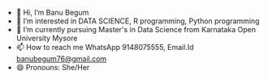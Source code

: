 - 👋 Hi, I’m Banu Begum
- 👀 I’m interested in DATA SCIENCE, R programming, Python programming
- 🌱 I’m currently pursuing Master's in Data Science from Karnataka Open University Mysore
- 📫 How to reach me WhatsApp 9148075555, Email.Id banubegum76@gmail.com
- 😄 Pronouns: She/Her


<!---
banubegum76/banubegum76 is a ✨ special ✨ repository because its `README.md` (this file) appears on your GitHub profile.
You can click the Preview link to take a look at your changes.
--->
